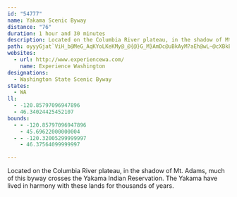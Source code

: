 ```yaml
---
id: "54777"
name: Yakama Scenic Byway
distance: "76"
duration: 1 hour and 30 minutes
description: Located on the Columbia River plateau, in the shadow of Mt. Adams, much of this byway crosses the Yakama Indian Reservation. The Yakama have lived in harmony with these lands for thousands of years.
path: oyyyGjat`ViH_b@MeG_AqKYoLKeKMy@_@{@}G_M}AmDc@uBkAyM?aEh@wL~@cXBkEIaGWeEkBiRmD{`@OgFi@_mKJmeCkyAe@mg@D_q@_@?{ZGu@Qe@USX_CNkD?cyBTsdCEau@O{h@Eo`AIsx@D_p@B{wAg@yaCv@}_B@_a@\umADys@Sq_A]yaADopAEaKDoQwAouCt@ibCGo}Bc@yjA?cx@H_gCn@ybC?es@HmiAGcrAb@yuBR_d@C}LHmOCiEBeDRgAx@}BT{B]kB_@o@vTyi@xEcMdBZdCAvAHhEMhk@Apj@x@ll@Lhn@Avl@?~o@e@rFf@dEjA`ErBddA~_AvYjXbAhAdA`B|ArCtA`EfAxEv@fHzAvT\xCj@lDxAjE`JbPdBzGdGl[~@dD|AjDdDzDxBrAdDdApLxBlF~A|GzDbUlJ`JrElRzHzEfDtElFdBfDbB~DlBnGr@pDx@zFj@~IB`Ee@`^q@zz@BrCNlDRtCd@dEdAzFvAjFjAzCzBlEzA~BzDfE|DrCxCrApHfCbD~AhSfLvJfFfJfDvQ~EfH~ClDzB|AjAln@li@~C~BfCzA`IpDnC|@fFnAxIz@zHJpf@CrC\lDjAjBfAjA~@po@bo@bFzFlDdFlCxErD|H|CvIro@tfCpAlE~AvEbArCxCtGpWji@hBtEjAxDpBvHnAjIb@~E`@jHl@rR^hCh@~Br@jBx@vAdArApGzGnAfBtLbSrA`BlDhD`I|En@\PCdG~Ch`CtrA|F|CpCfA|DfAfQtDlzAvYpG|AhD~Avm@j\|BrA`GfEd_@xY|BrBlFvGtZxb@hG`ItTdTzCvBnDfBhq@hW~P~DrV`EpL`CjdB|v@`HxCjGjB`_A|V|GrBfErBhAx@bCxBhBxB`HhLjA`BvEvFnAfAbBdAhD`BrBr@bCj@v|ApVxAXlC~@rDvBtJvJdBdArBz@hRrElCdAlKfGhNtJrArBx@~BTrANrAfDfj@XxC^pBh@fBhU`m@|BxGbDtM`Ktd@PvARxCClIFxBP|CpG|f@vA`Hj@dDr@pG^`GlAhZZpC|@nEtAxD`A`Bz@dAbBpAhJtFdHrEtL`HbBrAt@dAn@~AhBtH`Hp^h@dBrAbC~ApAbBl@lANnACrBe@zFeC~Co@tBKxKfA|GlAlBv@pAv@p@f@dBlB~M|OdLt[dAdCxA|BbCdChOxMvChA|Cd@tES|B]dMqCvKoBpF[~DD`CZlH|A|JfC`D^fD?rCSzBSjCk@bFq@hSaAbDEbu@nCfLj@lDr@xB~@db@nVxK`IdE`EdFtFxAjBdEfGvBzDjBvCxOf]jJtRnN`\bs@d}AjKvSrBxBhDdB~@R`H^jRlChBLjEdA~D`BfDjBrCpBrAhAhGjHvFlHrBfB`Ad@nA^dLxAt@NrB|@tB~AzCrCxXpTpFpD|CtAjBf@lBV`FJ|CYnH_CfB]|@GnBB|ALxBr@hAl@xBxB|BrDbAdCf@xBx@rFfC`Xr@hEhApDrCbGrk@faA`DlHxAzEbTpdAp@xBfAjCh@~@jAfBbA~@bBz@vD~@fK|@|@TdBx@~MrIpGbFjKrHnAdAtBdC`BfCpd@ny@jF`IhPhSfDlFtAlC`b@p_AzEtIf\ji@rAzAbBxAlCrAhCx@xC`Bf@d@fAvAnJbR`@l@lBrAxCvAtJtDlV~IvTrDtc@tGhd@nGhe@lHjZ`EbSfDbFnBrCzAdwApcApJfG~ElBbHlA`KPrl@IzWJza@bAhRKjJQhgBS|CGbF}@|I_CdHuCnCyA~LoHhWePxEgBp@M|BEtBPbH`Ax@?pBY~@_@bAq@bFuFnD_C`Be@dBGbAFvCb@hCr@|GnAx@BbAQr@Uj@k@h@y@^eAh@kC?iD_@eFEuAF_Cl@_EXeA~@eBl@u@pMcLrBwBfGiHfEkEtEmFl@a@bC_A|BSdA@rB`@xBjAn@l@bBvBh@fAr@vBd@hCrBzOZ|ApA`EhDbHvBxFz@~DdAbHpBtKxE`Y~@dDxAvCvBpCxAjAtNtIfFfDd@M|AL~B~AfARn@Sb@c@h@wAPuA
websites:
  - url: http://www.experiencewa.com/
    name: Experience Washington
designations:
  - Washington State Scenic Byway
states:
  - WA
ll:
  - -120.85797096947896
  - 46.34024425452107
bounds:
  - - -120.85797096947896
    - 45.69622000000004
  - - -120.32005299999997
    - 46.37564099999997

---
```


Located on the Columbia River plateau, in the shadow of Mt. Adams, much of this byway crosses the Yakama Indian Reservation. The Yakama have lived in harmony with these lands for thousands of years.
